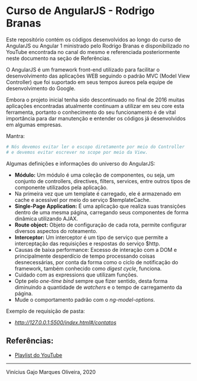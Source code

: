 # Curso de AngularJS - Rodrigo Branas

Este repositório contém os códigos desenvolvidos ao longo do curso de AngularJS ou Angular 1 ministrado pelo Rodrigo Branas e disponibilizado no YouTube encontrada no canal do mesmo e referenciada posteriormente neste documento na seção de Referências.

O AngularJS é um framework front-end utilizado para facilitar o desenvolvimento das aplicações WEB seguindo o padrão MVC (Model View Controller) que foi suportado em seus tempos áureos pela equipe de desenvolvimento do Google.

Embora o projeto inicial tenha sido descontinuado no final de 2016 muitas aplicações encontradas atualmente continuam a utilizar em seu core esta ferramenta, portanto o conhecimento do seu funcionamento é de vital importância para dar manutenção e entender os códigos já desenvolvidos em algumas empresas.

Mantra:

```bash
# Nós devemos evitar ler o escopo diretamente por meio do Controller 
# e devemos evitar escrever no scope por meio da View.
```

Algumas definições e informações do universo do AngularJS:

* **Módulo:** Um módulo é uma coleção de componentes, ou seja, um conjunto de controllers, directives, filters, services, entre outros tipos de componente utilizados pela aplicação.
* Na primeira vez que um template é carregado, ele é armazenado em cache e acessível por meio do serviço $templateCache.
* **Single-Page Application:** É uma aplicação que realiza suas transições dentro de uma mesma página, carregando seus componentes de forma dinâmica utilizando AJAX.
* **Route object:** Objeto de configuração de cada rota, permite configurar diversos aspectos do roteamento.
* **Interceptor:** Um interceptor é um tipo de serviço que permite a interceptação das requisições e respostas do serviço $http.
* Causas de baixa performance: Excesso de interação com a DOM e principalmente desperdício de tempo processando coisas desnecessárias, por conta da forma como o ciclo de notificação do framework, também conhecido como *digest cycle*, funciona.
* Cuidado com as expressions que utilizam funções.
* Opte pelo *one-time bind* sempre que fizer sentido, desta forma diminuindo a quantidade de *watchers* e o tempo de carregamento da página.
* Mude o comportamento padrão com o *ng-model-options*.

Exemplo de requisição de pasta:

* *http://127.0.0.1:5500/index.html#/contatos*

## Referências:

* [Playlist do YouTube](https://www.youtube.com/watch?v=_y7rKxqPoyg&list=PLQCmSnNFVYnTD5p2fR4EXmtlR6jQJMbPb)

---
Vinícius Gajo Marques Oliveira, 2020
